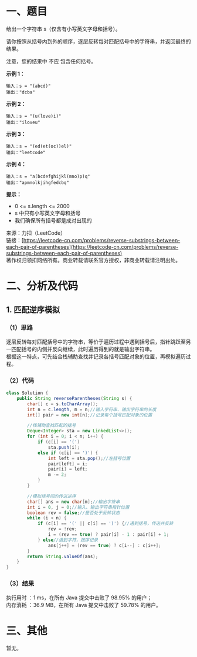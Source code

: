 # 一、题目
给出一个字符串 s（仅含有小写英文字母和括号）。     
      
请你按照从括号内到外的顺序，逐层反转每对匹配括号中的字符串，并返回最终的结果。      
     
注意，您的结果中 不应 包含任何括号。     
     
**示例 1：**    
```
输入：s = "(abcd)"
输出："dcba"
```
**示例 2：**     
```
输入：s = "(u(love)i)"
输出："iloveu"
```
**示例 3：**    
```
输入：s = "(ed(et(oc))el)"
输出："leetcode"
```
**示例 4：**     
```
输入：s = "a(bcdefghijkl(mno)p)q"
输出："apmnolkjihgfedcbq"
```
**提示：**     
- 0 <= s.length <= 2000
- s 中只有小写英文字母和括号
- 我们确保所有括号都是成对出现的
        
        
来源：力扣（LeetCode）      
链接：[https://leetcode-cn.com/problems/reverse-substrings-between-each-pair-of-parentheses](https://leetcode-cn.com/problems/reverse-substrings-between-each-pair-of-parentheses)      
著作权归领扣网络所有。商业转载请联系官方授权，非商业转载请注明出处。     
# 二、分析及代码    
## 1. 匹配逆序模拟
### （1）思路
逐层反转每对匹配括号中的字符串，等价于遍历过程中遇到括号后，指针跳跃至另一匹配括号的内侧并反向继续，此时遍历得到的就是输出字符串。      
根据这一特点，可先结合栈辅助查找并记录各括号匹配对象的位置，再模拟遍历过程。     
### （2）代码
```java
class Solution {
    public String reverseParentheses(String s) {
        char[] c = s.toCharArray();
        int n = c.length, m = n;//输入字符串、输出字符串的长度
        int[] pair = new int[n];//记录每个括号匹配对象的位置

        //栈辅助查找匹配的括号
        Deque<Integer> sta = new LinkedList<>();
        for (int i = 0; i < n; i++) {
            if (c[i] == '(')
                sta.push(i);
            else if (c[i] == ')') {
                int left = sta.pop();//左括号位置
                pair[left] = i;
                pair[i] = left;
                m -= 2;
            }
        }

        //模拟括号间的传送逆序
        char[] ans = new char[m];//输出字符串
        int i = 0, j = 0;//输入、输出字符串指针位置
        boolean rev = false;//是否处于反转状态
        while (i < n) {
            if (c[i] == '(' || c[i] == ')') {//遇到括号，传送并反转
                rev = !rev;
                i = (rev == true) ? pair[i] - 1 : pair[i] + 1;
            } else//遇到字符，按序记录
                ans[j++] = (rev == true) ? c[i--] : c[i++];
        }
        return String.valueOf(ans);
    }
}
```
### （3）结果
执行用时 ：1 ms，在所有 Java 提交中击败了 98.95% 的用户；    
内存消耗 ：36.9 MB，在所有 Java 提交中击败了 59.78% 的用户。      
# 三、其他
暂无。  
